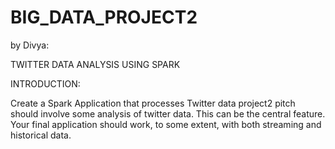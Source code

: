 # BIG_DATA_PROJECT2


by Divya:


TWITTER DATA ANALYSIS USING SPARK


INTRODUCTION:



Create a Spark Application that processes Twitter data  project2 pitch should involve some analysis of twitter data. 
  This can be the central feature. Your final application should work, to some extent, with both streaming and historical data.

